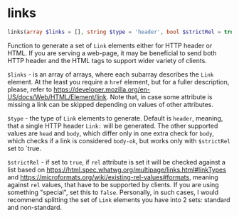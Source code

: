 # links

```php
links(array $links = [], string $type = 'header', bool $strictRel = true);
```

Function to generate a set of `Link` elements either for HTTP header or HTML. If you are serving a web-page, it may be beneficial to send both HTTP header and the HTML tags to support wider variety of clients.

`$links` - is an array of arrays, where each subarray describes the `Link` element. At the least you require a `href` element, but for a fuller description, please, refer to https://developer.mozilla.org/en-US/docs/Web/HTML/Element/link. Note that, in case some attribute is missing a link can be skipped depending on values of other attributes.

`$type` - the type of `Link` elements to generate. Default is `header`, meaning, that a single HTTP header `Link:` will be generated. The other supported values are `head` and `body`, which differ only in one extra check for `body`, which checks if a link is considered `body-ok`, but works only with `$strictRel` set to `true.

`$strictRel` - if set to `true`, if `rel` attribute is set it will be checked against a list based on https://html.spec.whatwg.org/multipage/links.html#linkTypes and https://microformats.org/wiki/existing-rel-values#formats, meaning against `rel` values, that have to be supported by clients. If you are using something "special", set this to `false`. Personally, in such cases, I would recommend splitting the set of `Link` elements you have into 2 sets: standard and non-standard.
